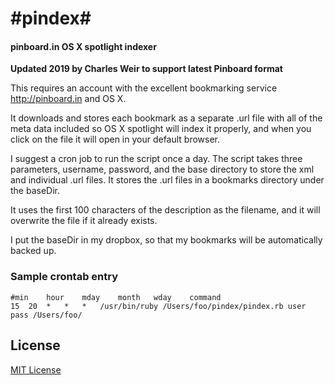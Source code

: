 #pindex#
========

#### pinboard.in OS X spotlight indexer ####

**Updated 2019 by Charles Weir to support latest Pinboard format**

This requires an account with the excellent bookmarking service http://pinboard.in and OS X.

It downloads and stores each bookmark as a separate .url file with all of the meta data included so OS X spotlight will index it properly, and when you click on the file it will open in your default browser.

I suggest a cron job to run the script once a day. The script takes three parameters, username, password, and the base directory to store the xml and individual .url files.  It stores the .url files in a bookmarks directory under the baseDir.

It uses the first 100 characters of the description as the filename, and it will overwrite the file if it already exists.

I put the baseDir in my dropbox, so that my bookmarks will be automatically backed up.

### Sample crontab entry ###
	#min	hour	mday	month	wday	command
	15	20	*	*	*	/usr/bin/ruby /Users/foo/pindex/pindex.rb user pass /Users/foo/


## License  ##

[MIT License](http://kylemiller.com/mit-license)
